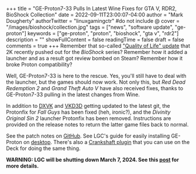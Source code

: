 +++
title = "GE-Proton7-33 Pulls In Latest Wine Fixes for GTA V, RDR2, BioShock Collection"
date = 2022-09-11T23:00:07-04:00
author = "Mark Dougherty"
authorTwitter = "linuxgamingctr" #do not include @
cover = "/images/bioshock/collection.jpg"
tags = ["news", "software update", "ge-proton"]
keywords = ["ge-proton", "proton", "bioshock", "gta v", "rdr2"]
description = ""
showFullContent = false
readingTime = false
draft = false
comments = true
+++
Remember that so-called ["Quality of Life" update](https://store.steampowered.com/news/app/8870/view/3335500006865769804) that 2K recently pushed out for the *BioShock* series? Remember how it added a launcher and as a result got review bombed on Steam? Remember how it broke Proton compatibility?

Well, GE-Proton7-33 is here to the rescue. Yes, you'll still have to deal with the launcher, but the games should now work. Not only this, but *Red Dead Redemption 2* and *Grand Theft Auto V* have also received fixes, thanks to GE-Proton7-33 pulling in the latest changes from Wine.

In addition to [DXVK](https://github.com/doitsujin/dxvk) and [VKD3D](https://github.com/HansKristian-Work/vkd3d-proton) getting updated to the latest git, the Protonfix for *Fall Guys* has been fixed (heh, ironic?), and the *Divinity Original Sin 2* launcher Protonfix has been removed. Instructions are provided on the release notes to return the latter game files back to normal.

See the patch notes on [GitHub](https://github.com/GloriousEggroll/proton-ge-custom/releases/tag/GE-Proton7-33). See LGC's guide for easily installing GE-Proton on [desktop](https://linuxgamingcentral.com/posts/proton_ge_tutorial/). There's also a [Crankshaft plugin](https://linuxgamingcentral.com/posts/compatibility-tools-manager-crankshaft-plugin/) that you can use on the Deck for doing the same thing.

**WARNING: LGC will be shutting down March 7, 2024. See this [post](https://linuxgamingcentral.com/posts/the-end-of-lgc/) for more details.**
